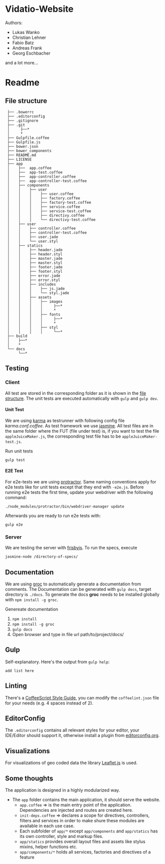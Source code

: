 # Vidatio-Website

Authors:
- Lukas Wanko
- Christian Lehner
- Fabio Batz
- Andreas Frank
- Georg Eschbacher

and a lot more...

# Readme

## File structure
```
 ├── .bowerrc
 ├── .editorconfig
 ├── .gitignore
 ├── .git
 │     ├──*
 │     *
 ├── Gulpfile.coffee
 ├── Gulpfile.js
 ├── bower.json
 ├── bower_components
 ├── README.md
 ├── LICENSE
 ├── app
 │    ├──  app.coffee
 │    ├──  app-test.coffee
 │    ├──  app-controller.coffee
 │    ├──  app-controller-test.coffee
 │    ├── components
 │    │    ├── user
 │    │    │    ├── user.coffee
 │    │    │    ├── factory.coffee
 │    │    │    ├── factory-test.coffee
 │    │    │    ├── service.coffee
 │    │    │    ├── service-test.coffee
 │    │    │    ├── directivy.coffee
 │    │    │    └── directivy-test.coffee
 │    ├── user
 │    │    ├── controller.coffee
 │    │    ├── controller-test.coffee
 │    │    ├── user.jade
 │    │    └── user.styl
 │    ├── statics
 │    │    ├── header.jade
 │    │    ├── header.styl
 │    │    ├── master.jade
 │    │    ├── master.styl
 │    │    ├── footer.jade
 │    │    ├── footer.styl
 │    │    ├── error.jade
 │    │    ├── error.styl
 │    │    ├── includes
 │    │    │    ├── js.jade
 │    │    │    └── styl.jade
 │    │    ├── assets
 │    │    │    ├── images
 │    │    │    │     ├──*
 │    │    │    │     *
 │    │    │    ├── fonts
 │    │    │    │     ├──*
 │    │    │    │     *
 │    │    │    ├── styl
 │    │    │    │     └──*
 ├── build
 │    ├──*
 │    *
 └── docs
      └──*
```

## Testing

### Client
All test are stored in the corresponding folder as it is shown in the [file structure](code#file-structure). The unit tests are executed automatically with ```gulp``` and ```gulp dev```.

#### Unit Test
We are using [karma](http://karma-runner.github.io/index.html) as testrunner with following config file *karma.conf.coffee*. As test framework we use [jasmine](http://jasmine.github.io/). All test files are in the same folder where the FUT (file under test) is, if you want to test the file `appleJuiceMaker.js`, the corresponding test file has to be `appleJuiceMaker-test.js`.

Run unit tests
```
gulp test
```

#### E2E Test
For e2e-tests we are using [protractor](https://angular.github.io/protractor/#/). Same naming conventions apply for e2e tests like for unit tests except that they end with `-e2e.js`. Before running e2e tests the first time, update your webdriver with the following command:

```
./node_modules/protractor/bin/webdriver-manager update
```
Afterwards you are ready to run e2e tests with:
```
gulp e2e
```

### Server
We are testing the server with [frisbyjs](http://frisbyjs.com). To run the specs, execute
```bash
jasmine-node /directory-of-specs/
```

## Documentation
We are using [groc](https://github.com/nevir/groc) to automatically generate a documentation from comments. The Documentation can be generated with `gulp docs`, target directory is `./docs`. To generate the docs **groc** needs to be installed globally with `npm install -g groc`.

Genereate documentation
1. ```npm install```
2. ```npm install -g groc```
3. ```gulp docs```
4. Open browser and type in file url path/to/project/docs/

## Gulp
Self-explanatory. Here's the output from `gulp help`:

```
add list here
```

## Linting
There's a [CoffeeScript Style Guide](https://github.com/polarmobile/coffeescript-style-guide), you can modify the `coffeelint.json` file for your needs (e.g. 4 spaces instead of 2).

## EditorConfig
The `.editorconfig` contains all relevant styles for your editor, your IDE/Editor should support it, otherwise install a plugin from [editorconfig.org](http://editorconfig.org/).

## Visualizations

For visualizations of geo coded data the library [Leaflet.js](http://leafletjs.com/) is used.

## Some thoughts
The application is designed in a highly modularized way.

* The `app` folder contains the main application, it should serve the website.
    * `app.coffee` &rArr; is the main entry point of the application. Dependencies are injected and routes are created here.
    * `init-deps.coffee` &rArr; declares a scope for directives, controllers, filters and services in order to make shure these modules are available in each use case.
    * Each subfolder of `app/*` except `app/components` and `app/statics` has its own controller, style and markup files.
    * `app/statics` provides overall layout files and assets like stylus mixins, helper functions etc.
    * `app/components/*` holds all services, factories and directives of a feature

